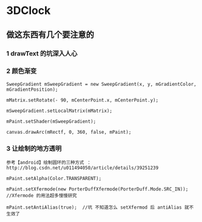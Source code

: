 # 3DClock

## 做这东西有几个要注意的

### 1 drawText 的坑深入人心

### 2 颜色渐变

    SweepGradient mSweepGradient = new SweepGradient(x, y, mGradientColor, mGradientPosition);

    mMatrix.setRotate(- 90, mCenterPoint.x, mCenterPoint.y);
 
    mSweepGradient.setLocalMatrix(mMatrix);
 
    mPaint.setShader(mSweepGradient);
 
    canvas.drawArc(mRectf, 0, 360, false, mPaint);
 
### 3 让绘制的地方透明

    参考【android】绘制圆环的三种方式 ：http://blog.csdn.net/u011494050/article/details/39251239
 
    mPaint.setAlpha(Color.TRANSPARENT);

    mPaint.setXfermode(new PorterDuffXfermode(PorterDuff.Mode.SRC_IN)); //Xfermode 的用法超多慢慢研究

    mPaint.setAntiAlias(true);  //坑 不知道怎么 setXfermod 后 antiAlias 就不生效了
